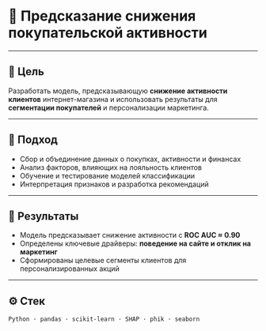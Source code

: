 # 🛒 Предсказание снижения покупательской активности  

---

## 🎯 Цель  
Разработать модель, предсказывающую **снижение активности клиентов** интернет-магазина и использовать результаты для **сегментации покупателей** и персонализации маркетинга.

---

## 🧠 Подход  
- Сбор и объединение данных о покупках, активности и финансах  
- Анализ факторов, влияющих на лояльность клиентов  
- Обучение и тестирование моделей классификации  
- Интерпретация признаков и разработка рекомендаций  

---

## 🚀 Результаты  
- Модель предсказывает снижение активности с **ROC AUC ≈ 0.90**  
- Определены ключевые драйверы: **поведение на сайте и отклик на маркетинг**  
- Сформированы целевые сегменты клиентов для персонализированных акций  

---

## ⚙️ Стек  
`Python · pandas · scikit-learn · SHAP · phik · seaborn`
